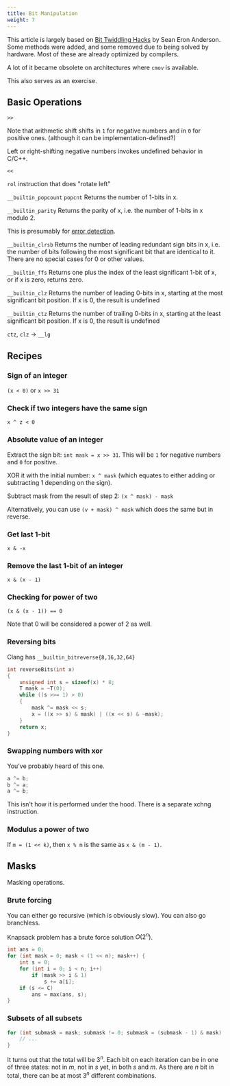 ```yaml
---
title: Bit Manipulation
weight: 7
---
```


This article is largely based on [Bit Twiddling Hacks](https://graphics.stanford.edu/~seander/bithacks.html) by Sean Eron Anderson. Some methods were added, and some removed due to being solved by hardware. Most of these are already optimized by compilers.

A lot of it became obsolete on architectures where `cmov` is available.

This also serves as an exercise.

## Basic Operations

`>>`

Note that arithmetic shift shifts in `1` for negative numbers and in `0` for positive ones. (although it can be implementation-defined?)

Left or right-shifting negative numbers invokes undefined behavior in C/C++.

`<<`

`rol` instruction that does "rotate left"

`__builtin_popcount` `popcnt` Returns the number of 1-bits in x.

`__builtin_parity` Returns the parity of x, i.e. the number of 1-bits in x modulo 2.

This is presumably for [error detection](https://en.wikipedia.org/wiki/Parity_bit).

`__builtin_clrsb` Returns the number of leading redundant sign bits in x, i.e. the number of bits following the most significant bit that are identical to it. There are no special cases for 0 or other values.

`__builtin_ffs` Returns one plus the index of the least significant 1-bit of x, or if x is zero, returns zero.

`__builtin_clz` Returns the number of leading 0-bits in x, starting at the most significant bit position. If x is 0, the result is undefined

`__builtin_ctz` Returns the number of trailing 0-bits in x, starting at the least significant bit position. If x is 0, the result is undefined

`ctz`, `clz` -> `__lg`

## Recipes

### Sign of an integer

`(x < 0)` or `x >> 31`

### Check if two integers have the same sign

`x ^ z < 0`

### Absolute value of an integer

Extract the sign bit: `int mask = x >> 31`. This will be `1` for negative numbers and `0` for positive.

XOR it with the initial number: `x ^ mask` (which equates to either adding or subtracting 1 depending on the sign).

Subtract mask from the result of step 2: `(x ^ mask) - mask`

Alternatively, you can use `(v + mask) ^ mask` which does the same but in reverse.

### Get last 1-bit

`x & -x`

### Remove the last 1-bit of an integer

`x & (x - 1)`

### Checking for power of two

`(x & (x - 1)) == 0`

Note that 0 will be considered a power of 2 as well. 

### Reversing bits

Clang has `__builtin_bitreverse{8,16,32,64}`

```c++
int reverseBits(int x)
{
	unsigned int s = sizeof(x) * 8;
	T mask = ~T(0);
	while ((s >>= 1) > 0)
	{
		mask ^= mask << s;
		x = ((x >> s) & mask) | ((x << s) & ~mask);
	}
	return x;
}
```

### Swapping numbers with xor

You've probably heard of this one.

```c++
a ^= b;
b ^= a;
a ^= b;
```

This isn't how it is performed under the hood. There is a separate xchng instruction.

### Modulus a power of two

If `m = (1 << k)`, then `x % m` is the same as `x & (m - 1)`.

## Masks

Masking operations.

### Brute forcing

You can either go recursive (which is obviously slow). You can also go branchless.

Knapsack problem has a brute force solution $O(2^n)$.

```c++
int ans = 0;
for (int mask = 0; mask < (1 << n); mask++) {
    int s = 0;
    for (int i = 0; i < n; i++)
        if (mask >> i & 1)
            s += a[i];
    if (s <= C)
        ans = max(ans, s);
}
```

### Subsets of all subsets

```c++
for (int submask = mask; submask != 0; submask = (submask - 1) & mask) {
    // ...
}
```

It turns out that the total will be $3^n$. Each bit on each iteration can be in one of three states: not in $m$, not in $s$ yet, in both $s$ and $m$. As there are $n$ bit in total, there can be at most $3^n$ different combinations.
